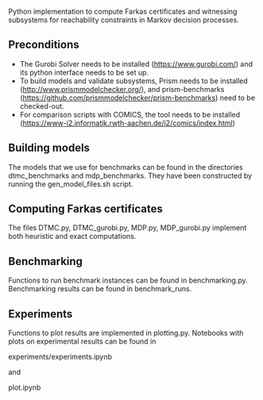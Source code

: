Python implementation to compute Farkas certificates and witnessing subsystems 
for reachability constraints in Markov decision processes.

## Preconditions
* The Gurobi Solver needs to be installed (https://www.gurobi.com/) and its
python interface needs to be set up.
* To build models and validate subsystems, Prism needs to be installed 
(http://www.prismmodelchecker.org/), and prism-benchmarks
(https://github.com/prismmodelchecker/prism-benchmarks) need to be checked-out.
* For comparison scripts with COMICS, the tool needs to be installed
(https://www-i2.informatik.rwth-aachen.de/i2/comics/index.html)

## Building models

The models that we use for benchmarks can be found in the directories
dtmc_benchmarks and mdp_benchmarks.
They have been constructed by running the gen_model_files.sh script.

## Computing Farkas certificates
The files DTMC.py, DTMC_gurobi.py, MDP.py, MDP_gurobi.py implement both
heuristic and exact computations.

## Benchmarking

Functions to run benchmark instances can be found in benchmarking.py.
Benchmarking results can be found in benchmark_runs.

## Experiments

Functions to plot results are implemented in plotting.py.
Notebooks with plots on experimental results can be found in

experiments/experiments.ipynb

and 

plot.ipynb

